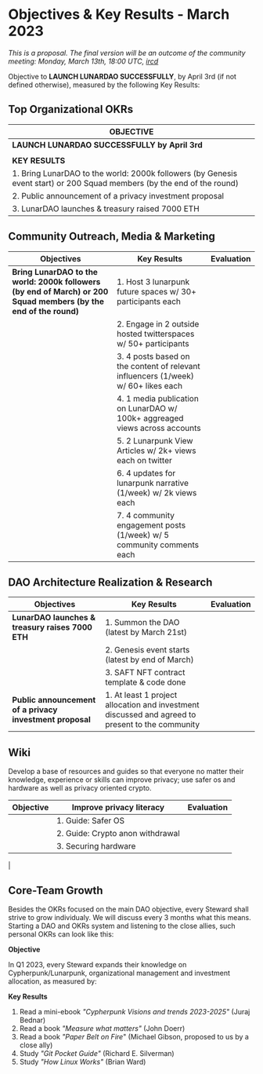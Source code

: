 # Objectives & Key Results - March 2023

*This is a proposal. The final version will be an outcome of the community meeting: Monday, March 13th, 18:00 UTC, [ircd](https://wiki.lunardao.net/ircd.html)*

Objective to **LAUNCH LUNARDAO SUCCESSFULLY**, by April 3rd (if not defined otherwise), measured by the following Key Results:

## Top Organizational OKRs

| **OBJECTIVE** |
| -------------------------------------|
|**LAUNCH LUNARDAO SUCCESSFULLY by April 3rd** |
|  |
| **KEY RESULTS** |
| 1. Bring LunarDAO to the world: 2000k followers (by Genesis event start) or 200 Squad members (by the end of the round)  |
| 2. Public announcement of a privacy investment proposal |
| 3. LunarDAO launches & treasury raised 7000 ETH | 


## Community Outreach, Media & Marketing

| **Objectives**                                                                                                 | **Key Results**      | **Evaluation**     |
|----------------------------------------------------------------------------------------------------------------|----------------------|----------------|
| **Bring LunarDAO to the world: 2000k followers (by end of March) or 200 Squad members (by the end of the round)**  | 1. Host 3 lunarpunk future spaces w/ 30+ participants each |  |
|                                                                                                                | 2. Engage in 2 outside hosted twitterspaces w/ 50+ participants | |
|                                                                                                                | 3. 4 posts based on the content of relevant influencers (1/week) w/ 60+ likes each | |
|                                                                                                                | 4. 1 media publication on LunarDAO w/ 100k+ aggreaged views across accounts   | |
|                                                                                                                | 5. 2 Lunarpunk View Articles w/ 2k+ views each on twitter      | |   
|                                                                                                                | 6. 4 updates for lunarpunk narrative (1/week) w/ 2k views each   | |
|                                                                                                                | 7. 4 community engagement posts (1/week) w/ 5 community comments each   |  |

## DAO Architecture Realization & Research

| **Objectives**                        | **Key Results**                                                 | **Evaluation** |
|-------------------------------------------------------|-----------------------------------------------------------------|----------------|
| **LunarDAO launches & treasury raises 7000 ETH**       | 1. Summon the DAO (latest by March 21st)                                       |                |
|                                                       | 2. Genesis event starts (latest by end of March)                                     |                |
|                                                       | 3. SAFT NFT contract template & code done           |                | 
| **Public announcement of a privacy investment proposal** | 1. At least 1 project allocation and investment discussed and agreed to present to the community |      |

## Wiki

Develop a base of resources and guides so that everyone no matter their knowledge, experience or skills can improve privacy; use safer os and hardware as well as privacy oriented crypto.

| **Objective**                                 | **Improve privacy literacy**                    | **Evaluation** |
|-------------------------------------------------------|------------------------------------------------|----------------|
|                                   | 1. Guide: Safer OS              |          |
|                                 | 2. Guide: Crypto anon withdrawal                          |          |
|                                                       | 3. Securing hardware   |          |  |                                                       |                                |                |
|


## Core-Team Growth

Besides the OKRs focused on the main DAO objective, every Steward shall strive to grow individualy. We will discuss every 3 months what this means. Starting a DAO and OKRs system and listening to the close allies, such personal OKRs can look like this:

**Objective**

In Q1 2023, every Steward expands their knowledge on Cypherpunk/Lunarpunk, organizational management and investment allocation, as measured by:

**Key Results**

1.  Read a mini-ebook _"Cypherpunk Visions and trends 2023-2025"_ (Juraj Bednar)
2.  Read a book _"Measure what matters"_ (John Doerr)
3.  Read a book _"Paper Belt on Fire_" (Michael Gibson, proposed to us by a close ally)
4. Study *"Git Pocket Guide"* (Richard E. Silverman)
5. Study *"How Linux Works"* (Brian Ward)


